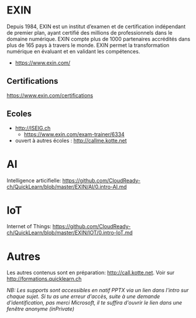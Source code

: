 # EXIN
Depuis 1984, EXIN est un institut d’examen et de certification indépendant de premier plan, ayant certifié des millions de professionnels dans le domaine numérique. EXIN compte plus de 1000 partenaires accrédités dans plus de 165 pays à travers le monde. EXIN permet la transformation numérique en évaluant et en validant les compétences.
* https://www.exin.com/

## Certifications
https://www.exin.com/certifications

## Ecoles
* http://ISEIG.ch
  * https://www.exin.com/exam-trainer/6334
* ouvert à autres écoles : http://callme.kotte.net

# AI
Intelligence articifielle: https://github.com/CloudReady-ch/QuickLearn/blob/master/EXIN/AI/0.intro-AI.md

# IoT
Internet of Things: https://github.com/CloudReady-ch/QuickLearn/blob/master/EXIN/IOT/0.intro-IoT.md

# Autres
Les autres contenus sont en préparation: http://call.kotte.net. Voir sur http://formations.quicklearn.ch


_NB: Les supports sont accessibles en natif PPTX via un lien dans l'intro sur chaque sujet. Si tu as une erreur d'accès, suite à une demande d'identification, pas merci Microsoft, il te suffira d'ouvrir le lien dans une fenêtre anonyme (inPrivate)_
